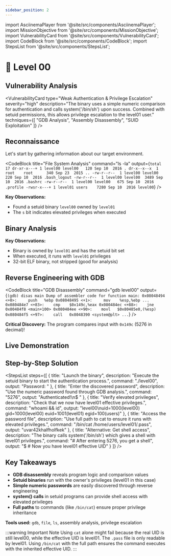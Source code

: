 ```yaml
---
sidebar_position: 2
---
```


import AsciinemaPlayer from '@site/src/components/AsciinemaPlayer';
import MissionObjective from '@site/src/components/MissionObjective';
import VulnerabilityCard from '@site/src/components/VulnerabilityCard';
import CodeBlock from '@site/src/components/CodeBlock';
import StepsList from '@site/src/components/StepsList';

# 🧩 Level 00

<MissionObjective 
  level="Level 00"
  target="level01 privileges"
  method="Reverse engineering a setuid binary"
/>

## Vulnerability Analysis

<VulnerabilityCard 
  type="Weak Authentication & Privilege Escalation"
  severity="high"
  description="The binary uses a simple numeric comparison for authentication and calls system('/bin/sh') upon success. Combined with setuid permissions, this allows privilege escalation to the level01 user."
  techniques={[
    "GDB Analysis",
    "Assembly Disassembly", 
    "SUID Exploitation"
  ]}
/>

## Reconnaissance

Let's start by gathering information about our target environment.

<CodeBlock 
  title="File System Analysis"
  command="ls -la"
  output={`total 17
dr-xr-x---+ 1 level00 level00   120 Sep 10  2016 .
dr-x--x--x  1 root    root      340 Sep 23  2015 ..
-rw-r--r--  1 level00 level00   220 Sep 10  2016 .bash_logout
-rw-r--r--  1 level00 level00  3489 Sep 10  2016 .bashrc
-rw-r--r--  1 level00 level00   675 Sep 10  2016 .profile
-rwsr-x---+ 1 level01 users    7280 Sep 10  2016 level00`}
/>

**Key Observations:**
- Found a setuid binary `level00` owned by `level01`
- The `s` bit indicates elevated privileges when executed


## Binary Analysis

<CodeBlock 
  title="File Information"
  command="file level00"
  output="level00: ELF 32-bit LSB executable, Intel 80386, version 1 (SYSV), dynamically linked, for GNU/Linux 2.6.24, BuildID[sha1]=d2d5ca9c99d46f5b1f7a3c4c8542c9f6e4b9f2d5, not stripped"
/>

<CodeBlock 
  title="Permissions Check"
  command="ls -l level00"
  output="-rwsr-s---+ 1 level01 users 7280 Sep 10  2016 level00"
/>

**Key Observations:**
- Binary is owned by `level01` and has the setuid bit set
- When executed, it runs with `level01` privileges
- 32-bit ELF binary, not stripped (good for analysis)

## Reverse Engineering with GDB

<CodeBlock 
  title="GDB Disassembly"
  command="gdb level00"
  output={`(gdb) disas main
Dump of assembler code for function main:
   0x08048494 <+0>:     push   %ebp
   0x08048495 <+1>:     mov    %esp,%ebp
   ...
   0x080484e7 <+83>:    cmp    $0x149c,%eax
   0x080484ec <+88>:    jne    0x80484f8 <main+100>
   0x080484ee <+90>:    movl   $0x80485e0,(%esp)
   0x080484f5 <+97>:    call   0x8048390 <system@plt>
   ...`}
/>

**Critical Discovery:** The program compares input with `0x149c` (5276 in decimal)!

<CodeBlock 
  title="Convert Hex to Decimal"
  command="python3 -c 'print(0x149c)'"
  output="5276"
/>

## Live Demonstration

<AsciinemaPlayer 
  src="https://asciinema.org/a/bXLfMcqqNwKsw1SUErGhrgU3z.js" 
  id="asciicast-bXLfMcqqNwKsw1SUErGhrgU3z" 
/>

## Step-by-Step Solution

<StepsList steps={[
  {
    title: "Launch the binary",
    description: "Execute the setuid binary to start the authentication process.",
    command: "./level00",
    output: "Password: "
  },
  {
    title: "Enter the discovered password",
    description: "Use the numeric password found through GDB analysis.",
    command: "5276",
    output: "Authenticated!\n$ "
  },
  {
    title: "Verify elevated privileges",
    description: "Check that we now have level01 effective privileges.",
    command: "whoami && id",
    output: "level00\nuid=1000(level00) gid=1000(level00) euid=1001(level01) egid=100(users)"
  },
  {
    title: "Access the password file",
    description: "Use full path to cat to ensure it runs with elevated privileges.",
    command: "/bin/cat /home/users/level01/.pass",
    output: "uvar42khalfholfkek"
  },
  {
    title: "Alternative: Get shell access",
    description: "The binary calls system('/bin/sh') which gives a shell with level01 privileges.",
    command: "# After entering 5276, you get a shell",
    output: "$ # Now you have level01 effective UID"
  }
]} />

## Key Takeaways

- **GDB disassembly** reveals program logic and comparison values
- **Setuid binaries** run with the owner's privileges (level01 in this case)
- **Simple numeric passwords** are easily discovered through reverse engineering
- **system() calls** in setuid programs can provide shell access with elevated privileges
- **Full paths** to commands (like `/bin/cat`) ensure proper privilege inheritance

**Tools used:** `gdb`, `file`, `ls`, assembly analysis, privilege escalation

:::warning Important Note
Using `cat` alone might fail because the real UID is still level00, while the effective UID is level01. The `.pass` file is only readable by level01. Using `/bin/cat` with the full path ensures the command executes with the inherited effective UID.
:::

